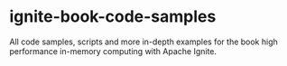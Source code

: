 # ignite-book-code-samples
All code samples, scripts and more in-depth examples for the book high performance in-memory computing with Apache Ignite.
